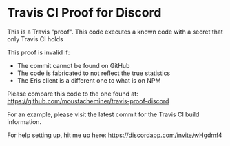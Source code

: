 # Travis CI Proof for Discord
This is a Travis "proof".
This code executes a known code with a secret that only Travis CI holds

This proof is invalid if:
- The commit cannot be found on GitHub
- The code is fabricated to not reflect the true statistics
- The Eris client is a different one to what is on NPM

Please compare this code to the one found at:
https://github.com/moustacheminer/travis-proof-discord

For an example, please visit the latest commit for the Travis CI build information.

For help setting up, hit me up here:
https://discordapp.com/invite/wHgdmf4
